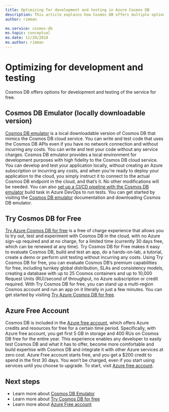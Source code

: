 ```yaml
---
title: Optimizing for development and testing in Azure Cosmos DB
description: This article explains how Cosmos DB offers multiple options for development and testing of the service for free.
author: rimman

ms.service: cosmos-db
ms.topic: conceptual
ms.date: 11/20/2018
ms.author: rimman
---
```


# Optimizing for development and testing

Cosmos DB offers options for development and testing of the service for free.

## Cosmos DB Emulator (locally downloadable version)

[Cosmos DB emulator](local-emulator.md) is a local downloadable version of Cosmos DB that mimics the Cosmos DB cloud service. You can write and test code that uses the Cosmos DB APIs even if you have no network connection and without incurring any costs. You can write and test your code without any service charges. Cosmos DB emulator provides a local environment for development purposes with high fidelity to the Cosmos DB cloud service. You can develop and test your application locally, without creating an Azure subscription or incurring any costs, and when you're ready to deploy your application to the cloud, you simply instruct it to connect to the actual Cosmos DB endpoint in the cloud, and that’s it. No other modifications will be needed. You can also [set up a CI/CD pipeline with the Cosmos DB emulator](/tutorial-setup-ci-cd.md) build task in Azure DevOps to run tests. You can get started by visiting the [Cosmos DB emulator](local-emulator.md) documentation and downloading Cosmos DB emulator.

## Try Cosmos DB for Free

[Try Azure Cosmos DB for free](https://azure.microsoft.com/try/cosmosdb/) is a free of charge experience that allows you to try out, test and experiment with Cosmos DB in the cloud, with no Azure sign-up required and at no charge, for a limited time (currently 30 days free, which can be renewed at any time). Try Cosmos DB for Free makes it easy to evaluate Cosmos DB, build and test an app, do a hands-on-lab, a tutorial, create a demo or perform unit testing without incurring any costs. Using Try Cosmos DB for free, you can evaluate Cosmos DB’s premium capabilities for free, including turnkey global distribution, SLAs and consistency models, creating a database with up to 25 Cosmos containers and up to 10,000 Request Units (RU)/second of throughput, no Azure subscription or credit required. With Try Cosmos DB for free, you can stand up a multi-region Cosmos account and run an app on it literally in just a few minutes. You can get started by visiting [Try Azure Cosmos DB for free](https://azure.microsoft.com/try/cosmosdb/).

## Azure Free Account

Cosmos DB is included in the [Azure free account](https://azure.microsoft.com/free), which offers Azure credits and resources for free for a certain time period. Specifically, with Azure free account, you get first 5 GB in storage and 400 RUs on Cosmos DB free for the entire year. This experience enables any developer to easily test Cosmos DB and what it has to offer, become more comfortable and build expertise with Cosmos DB and integrate it with other Azure services at zero cost. Azure Free account starts free, and you get a $200 credit to spend in the first 30 days. You won’t be charged, even if you start using services until you choose to upgrade. To start, visit [Azure free account](https://azure.microsoft.com/free).

## Next steps

* Learn more about [Cosmos DB Emulator](local-emulator.md)
* Learn more about [Try Cosmos DB for free](https://azure.microsoft.com/en-us/try/cosmosdb/)
* Learn more about [Azure Free account](https://azure.microsoft.com/free/)
